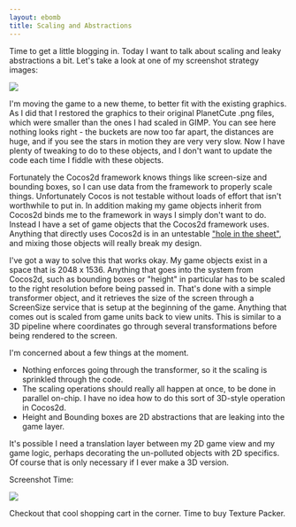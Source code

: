 ```yaml
---
layout: ebomb
title: Scaling and Abstractions
---
```


Time to get a little blogging in.  Today I want to talk about scaling and leaky abstractions a bit. Let's take a look at one of my screenshot strategy images:

<img src="https://pbs.twimg.com/media/BdyhpNiCIAAg9QI.jpg" />

I'm moving the game to a new theme, to better fit with the existing graphics.  As I did that I restored the graphics to their original PlanetCute .png files, which were smaller than the ones I had scaled in GIMP.  You can see here nothing looks right - the buckets are now too far apart, the distances are huge, and if you see the stars in motion they are very very slow.  Now I have plenty of tweaking to do to these objects, and I don't want to update the code each time I fiddle with these objects.

Fortunately the Cocos2d framework knows things like screen-size and bounding boxes, so I can use data from the framework to properly scale things. Unfortunately Cocos is not testable without loads of effort that isn't worthwhile to put in. In addition making my game objects inherit from Cocos2d binds me to the framework in ways I simply don't want to do. Instead I have a set of game objects that the Cocos2d framework uses.  Anything that directly uses Cocos2d is in an untestable ["hole in the sheet"](https://www.youtube.com/watch?v=MkfsSUBlqUY), and mixing those objects will really break my design.

I've got a way to solve this that works okay. My game objects exist in a space that is 2048 x 1536. Anything that goes into the system from Cocos2d, such as bounding boxes or "height" in particular has to be scaled to the right resolution before being passed in.  That's done with a simple transformer object, and it retrieves the size of the screen through a ScreenSize service that is setup at the beginning of the game.  Anything that comes out is scaled from game units back to view units. This is similar to a 3D pipeline where coordinates go through several transformations before being rendered to the screen.

I'm concerned about a few things at the moment.

* Nothing enforces going through the transformer, so it the scaling is sprinkled through the code.
* The scaling operations should really all happen at once, to be done in parallel on-chip. I have no idea how to do this sort of 3D-style operation in Cocos2d.
* Height and Bounding boxes are 2D abstractions that are leaking into the game layer.

It's possible I need a translation layer between my 2D game view and my game logic, perhaps decorating the un-polluted objects with 2D specifics. Of course that is only necessary if I ever make a 3D version.

Screenshot Time:

<img src="https://pbs.twimg.com/media/BeR4rD5CIAAGRwg.jpg" />

Checkout that cool shopping cart in the corner.  Time to buy Texture Packer.
